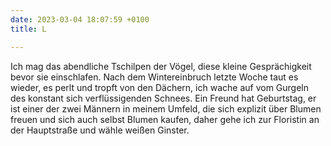 ```yaml
---
date: 2023-03-04 18:07:59 +0100
title: L

---
```

Ich mag das abendliche Tschilpen der Vögel, diese kleine Gesprächigkeit bevor sie einschlafen. Nach dem Wintereinbruch letzte Woche taut es wieder, es perlt und tropft von den Dächern, ich wache auf vom Gurgeln des konstant sich verflüssigenden Schnees. Ein Freund hat Geburtstag, er ist einer der zwei Männern in meinem Umfeld, die sich explizit über Blumen freuen und sich auch selbst Blumen kaufen, daher gehe ich zur Floristin an der Hauptstraße und wähle weißen Ginster. 